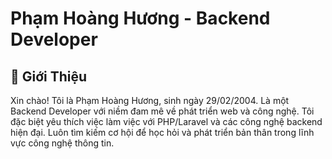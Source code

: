 # Phạm Hoàng Hương - Backend Developer

## 👋 Giới Thiệu
Xin chào! Tôi là Phạm Hoàng Hương, sinh ngày 29/02/2004. Là một Backend Developer với niềm đam mê về phát triển web và công nghệ. Tôi đặc biệt yêu thích việc làm việc với PHP/Laravel và các công nghệ backend hiện đại. Luôn tìm kiếm cơ hội để học hỏi và phát triển bản thân trong lĩnh vực công nghệ thông tin.


